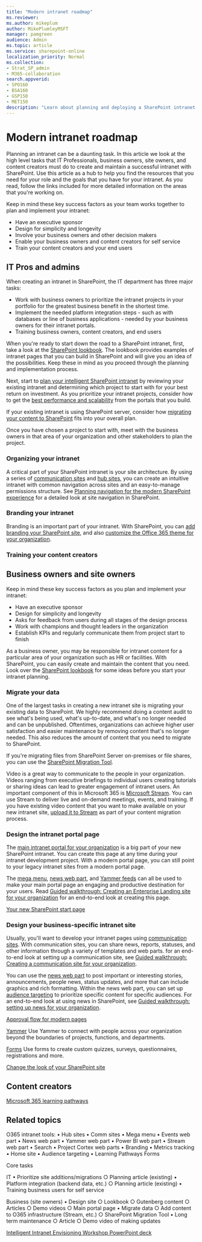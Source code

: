 ```yaml
---
title: "Modern intranet roadmap"
ms.reviewer: 
ms.author: mikeplum
author: MikePlumleyMSFT
manager: pamgreen
audience: Admin
ms.topic: article
ms.service: sharepoint-online
localization_priority: Normal
ms.collection:  
- Strat_SP_admin
- M365-collaboration
search.appverid:
- SPO160
- BSA160
- GSP150
- MET150
description: "Learn about planning and deploying a SharePoint intranet."
---
```


# Modern intranet roadmap

Planning an intranet can be a daunting task. In this article we look at the high level tasks that IT Professionals, business owners, site owners, and content creators must do to create and maintain a successful intranet with SharePoint. Use this article as a hub to help you find the resources that you need for your role and the goals that you have for your intranet. As you read, follow the links included for more detailed information on the areas that you're working on.

Keep in mind these key success factors as your team works together to plan and implement your intranet:

- Have an executive sponsor
- Design for simplicity and longevity 
- Involve your business owners and other decision makers
- Enable your business owners and content creators for self service
- Train your content creators and your end users

## IT Pros and admins

When creating an intranet in SharePoint, the IT department has three major tasks:

- Work with business owners to prioritize the intranet projects in your portfolio for the greatest business benefit in the shortest time.
- Implement the needed platform integration steps - such as with databases or line of business applications - needed by your business owners for their intranet portals.
- Training business owners, content creators, and end users

When you're ready to start down the road to a SharePoint intranet, first, take a look at the [SharePoint lookbook](https://aka.ms/sharepointlookbook). The lookbook provides examples of intranet pages that you can build in SharePoint and will give you an idea of the possibilities. Keep these in mind as you proceed through the planning and implementation process.

Next, start to [plan your intelligent SharePoint intranet](https://docs.microsoft.com/sharepoint/plan-intranet) by reviewing your existing intranet and determining which project to start with for your best return on investment. As you prioritize your intranet projects, consider how to get the [best performance and scalability](https://docs.microsoft.com/SharePoint/portal-health) from the portals that you build.

If your existing intranet is using SharePoint server, consider how [migrating your content to SharePoint](https://docs.microsoft.com/sharepointmigration/migrate-to-sharepoint-online) fits into your overall plan.

Once you have chosen a project to start with, meet with the business owners in that area of your organization and other stakeholders to plan the project.

### Organizing your intranet

A critical part of your SharePoint intranet is your site architecture. By using a series of [communication sites](https://support.office.com/article/94A33429-E580-45C3-A090-5512A8070732) and [hub sites](planning-hub-sites.md), you can create an intuitive intranet with common navigation across sites and an easy-to-manage permissions structure. See [Planning navigation for the modern SharePoint experience](https://docs.microsoft.com/sharepoint/plan-navigation-modern-experience) for a detailed look at site navigation in SharePoint.

### Branding your intranet

Branding is an important part of your intranet. With SharePoint, you can [add branding your SharePoint site](https://docs.microsoft.com/sharepoint/branding-sharepoint-online-sites-modern-experience), and also [customize the Office 365 theme for your organization](https://docs.microsoft.com/office365/admin/setup/customize-your-organization-theme).

### Training your content creators



## Business owners and site owners

Keep in mind these key success factors as you plan and implement your intranet:

- Have an executive sponsor
- Design for simplicity and longevity 
- Asks for feedback from users during all stages of the design process
- Work with champions and thought leaders in the organization
- Establish KPIs and regularly communicate them from project start to finish

As a business owner, you may be responsible for intranet content for a particular area of your organization such as HR or facilities. With SharePoint, you can easily create and maintain the content that you need. Look over the [SharePoint lookbook](https://aka.ms/sharepointlookbook) for some ideas before you start your intranet planning.

### Migrate your data

One of the largest tasks in creating a new intranet site is migrating your existing data to SharePoint. We highly recommend doing a content audit to see what's being used, what's up-to-date, and what's no longer needed and can be unpublished. Oftentimes, organizations can achieve higher user satisfaction and easier maintenance by removing content that's no longer needed. This also reduces the amount of content that you need to migrate to SharePoint.

If you're migrating files from SharePoint Server on-premises or file shares, you can use the [SharePoint Migration Tool](https://docs.microsoft.com/sharepointmigration/migrate-to-sharepoint-online).

Video is a great way to communicate to the people in your organization. Videos ranging from executive briefings to individual users creating tutorials or sharing ideas can lead to greater engagement of intranet users. An important component of this in Microsoft 365 is [Microsoft Stream](https://docs.microsoft.com/stream). You can use Stream to deliver live and on-demand meetings, events, and training. If you have existing video content that you want to make available on your new intranet site, [upload it to Stream](https://docs.microsoft.com/stream/portal-upload-video) as part of your content migration process.

### Design the intranet portal page

The [main intranet portal for your organization](home-site.md) is a big part of your new SharePoint intranet. You can create this page at any time during your intranet development project. With a modern portal page, you can still point to your legacy intranet sites from a modern portal page.

The [mega menu](https://support.office.com/article/d6768545-2391-4c66-9a8c-a85eb76b4cf5), [news web part](https://support.office.com/article/C2DCEE50-F5D7-434B-8CB9-A7FEEFD9F165), and [Yammer feeds](https://docs.microsoft.com/yammer/yammer-landing-page) can all be used to make your main portal page an engaging and productive destination for your users. Read [Guided walkthrough: Creating an Enterprise Landing site for your organization](https://support.office.com/article/9c1842c3-543e-4891-85d3-0eaf680e242d) for an end-to-end look at creating this page.



[Your new SharePoint start page](https://support.office.com/article/5ffd35a6-9fd8-47a4-900d-c548208d092e?)



### Design your business-specific intranet site

Usually, you'll want to develop your intranet pages using [communication sites](https://support.office.com/article/94A33429-E580-45C3-A090-5512A8070732). With communication sites, you can share news, reports, statuses, and other information through a variety of templates and web parts. for an end-to-end look at setting up a communication site, see [Guided walkthrough: Creating a communication site for your organization](https://support.office.com/article/d9aaecc7-e2df-43a7-acc2-bd37f1fe7cfe).

You can use the [news web part](https://support.office.com/article/C2DCEE50-F5D7-434B-8CB9-A7FEEFD9F165) to post important or interesting stories, announcements, people news, status updates, and more that can include graphics and rich formatting. Within the news web part, you can set up [audience targeting](https://support.office.com/article/68113d1b-be99-4d4c-a61c-73b087f48a81) to prioritize specific content for specific audiences. For an end-to-end look at using news in SharePoint, see [Guided walkthrough: setting up news for your organization](https://support.office.com/article/95a90834-96a2-463c-b741-31c4d2230706).





[Approval flow for modern pages](https://support.office.com/article/a8b2e689-d4a1-4639-8028-333c0ece30d9)

[Yammer](https://docs.microsoft.com/yammer/yammer-landing-page)
Use Yammer to connect with people across your organization beyond the boundaries of projects, functions, and departments.

[Forms](https://docs.microsoft.com/forms-pro)
Use forms to create custom quizzes, surveys, questionnaires, registrations and more.


[Change the look of your SharePoint site](https://support.office.com/article/06bbadc3-6b04-4a60-9d14-894f6a170818)


## Content creators

[Microsoft 365 learning pathways](https://docs.microsoft.com/office365/customlearning/)




## Related topics


O365 intranet tools:
	• Hub sites
	• Comm sites
	• Mega menu
	• Events web part
	• News web part
	• Yammer web part
	• Power BI web part
	• Stream web part
	• Search
	• Project Cortex web parts
	• Branding
	• Metrics tracking
	• Home site
	• Audience targeting
	• Learning Pathways
Forms

Core tasks

IT
	• Prioritize site additions/migrations
		○ Planning article (existing)
	• Platform integration (backend data, etc.)
		○ Planning article (existing)
	• Training business users for self service

Business (site owners)
	• Design site
		○ Lookbook
		○ Gutenberg content
		○ Articles
		○ Demo videos
		○ Main portal page
	• Migrate data
		○ Add content to O365 infrastructure (Stream, etc.)
		○ SharePoint Migration Tool
	• Long term maintenance
		○ Article
		○ Demo video of making updates




[Intelligent Intranet Envisioning Workshop PowerPoint deck](https://resources.techcommunity.microsoft.com/link/sharepoint-envisioning-workshop-concept/)